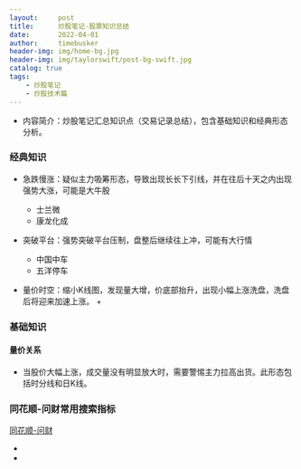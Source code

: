 ```yaml
---
layout:     post
title:      炒股笔记-股票知识总结
date:       2022-04-01
author:     timebusker
header-img: img/home-bg.jpg
header-img: img/taylorswift/post-bg-swift.jpg
catalog: true
tags:
    - 炒股笔记
    - 炒股技术篇
---  
```


- 内容简介：炒股笔记汇总知识点（交易记录总结），包含基础知识和经典形态分析。

### 经典知识

- 急跌慢涨：疑似主力吸筹形态，导致出现长长下引线，并在往后十天之内出现强势大涨，可能是大牛股
	+ 士兰微
	+ 康龙化成

- 突破平台：强势突破平台压制，盘整后继续往上冲，可能有大行情
	+ 中国中车
	+ 五洋停车

- 量价时空：缩小K线图，发现量大增，价底部抬升，出现小幅上涨洗盘，洗盘后将迎来加速上涨。
	+ 


### 基础知识

#### 量价关系

- 当股价大幅上涨，成交量没有明显放大时，需要警惕主力拉高出货。此形态包括时分线和日K线。



### 同花顺-问财常用搜索指标

[同花顺-问财](http://www.iwencai.com/unifiedwap/home/index)

- 

- 